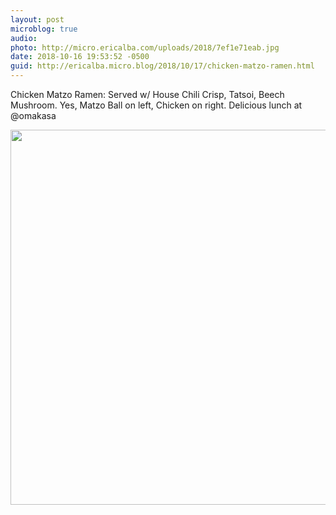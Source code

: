 ```yaml
---
layout: post
microblog: true
audio: 
photo: http://micro.ericalba.com/uploads/2018/7ef1e71eab.jpg
date: 2018-10-16 19:53:52 -0500
guid: http://ericalba.micro.blog/2018/10/17/chicken-matzo-ramen.html
---
```

Chicken Matzo Ramen: Served w/ House Chili Crisp, Tatsoi, Beech Mushroom. Yes, Matzo Ball on left, Chicken on right. 
Delicious lunch at @omakasa

<img src="http://micro.ericalba.com/uploads/2018/7ef1e71eab.jpg" width="600" height="600" />
